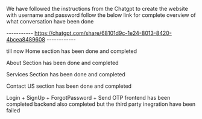 We have followed the instructions from the Chatgpt to create the website with username and password follow the below link for complete overview of what conversation have been done 

   ----------- https://chatgpt.com/share/68101d9c-1e24-8013-8420-4bcea8489608  ------------

till now 
Home section has been done and completed 

About Section has been done and completed 

Services Section has been done and completed 

Contact US section has been done and completed 

Login + SignUp + ForgotPassword + Send OTP frontend has been completed backend also completed but the third party inegration have been failed 
